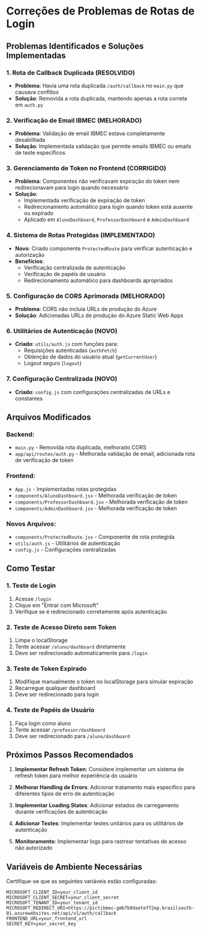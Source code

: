 # Correções de Problemas de Rotas de Login

## Problemas Identificados e Soluções Implementadas

### 1. **Rota de Callback Duplicada (RESOLVIDO)**
- **Problema**: Havia uma rota duplicada `/auth/callback` no `main.py` que causava conflitos
- **Solução**: Removida a rota duplicada, mantendo apenas a rota correta em `auth.py`

### 2. **Verificação de Email IBMEC (MELHORADO)**
- **Problema**: Validação de email IBMEC estava completamente desabilitada
- **Solução**: Implementada validação que permite emails IBMEC ou emails de teste específicos

### 3. **Gerenciamento de Token no Frontend (CORRIGIDO)**
- **Problema**: Componentes não verificavam expiração do token nem redirecionavam para login quando necessário
- **Solução**: 
  - Implementada verificação de expiração de token
  - Redirecionamento automático para login quando token está ausente ou expirado
  - Aplicado em `AlunoDashboard`, `ProfessorDashboard` e `AdminDashboard`

### 4. **Sistema de Rotas Protegidas (IMPLEMENTADO)**
- **Novo**: Criado componente `ProtectedRoute` para verificar autenticação e autorização
- **Benefícios**: 
  - Verificação centralizada de autenticação
  - Verificação de papéis de usuário
  - Redirecionamento automático para dashboards apropriados

### 5. **Configuração de CORS Aprimorada (MELHORADO)**
- **Problema**: CORS não incluía URLs de produção do Azure
- **Solução**: Adicionadas URLs de produção do Azure Static Web Apps

### 6. **Utilitários de Autenticação (NOVO)**
- **Criado**: `utils/auth.js` com funções para:
  - Requisições autenticadas (`authFetch`)
  - Obtenção de dados do usuário atual (`getCurrentUser`)
  - Logout seguro (`logout`)

### 7. **Configuração Centralizada (NOVO)**
- **Criado**: `config.js` com configurações centralizadas de URLs e constantes

## Arquivos Modificados

### Backend:
- `main.py` - Removida rota duplicada, melhorado CORS
- `app/api/routes/auth.py` - Melhorada validação de email, adicionada rota de verificação de token

### Frontend:
- `App.js` - Implementadas rotas protegidas
- `components/AlunoDashboard.jsx` - Melhorada verificação de token
- `components/ProfessorDashboard.jsx` - Melhorada verificação de token
- `components/AdminDashboard.jsx` - Melhorada verificação de token

### Novos Arquivos:
- `components/ProtectedRoute.jsx` - Componente de rota protegida
- `utils/auth.js` - Utilitários de autenticação
- `config.js` - Configurações centralizadas

## Como Testar

### 1. **Teste de Login**
1. Acesse `/login`
2. Clique em "Entrar com Microsoft"
3. Verifique se é redirecionado corretamente após autenticação

### 2. **Teste de Acesso Direto sem Token**
1. Limpe o localStorage
2. Tente acessar `/aluno/dashboard` diretamente
3. Deve ser redirecionado automaticamente para `/login`

### 3. **Teste de Token Expirado**
1. Modifique manualmente o token no localStorage para simular expiração
2. Recarregue qualquer dashboard
3. Deve ser redirecionado para login

### 4. **Teste de Papéis de Usuário**
1. Faça login como aluno
2. Tente acessar `/professor/dashboard`
3. Deve ser redirecionado para `/aluno/dashboard`

## Próximos Passos Recomendados

1. **Implementar Refresh Token**: Considere implementar um sistema de refresh token para melhor experiência do usuário

2. **Melhorar Handling de Errors**: Adicionar tratamento mais específico para diferentes tipos de erro de autenticação

3. **Implementar Loading States**: Adicionar estados de carregamento durante verificações de autenticação

4. **Adicionar Testes**: Implementar testes unitários para os utilitários de autenticação

5. **Monitoramento**: Implementar logs para rastrear tentativas de acesso não autorizado

## Variáveis de Ambiente Necessárias

Certifique-se que as seguintes variáveis estão configuradas:

```env
MICROSOFT_CLIENT_ID=your_client_id
MICROSOFT_CLIENT_SECRET=your_client_secret
MICROSOFT_TENANT_ID=your_tenant_id
MICROSOFT_REDIRECT_URI=https://pictibmec-gmb7b9daeteff2ep.brazilsouth-01.azurewebsites.net/api/v1/auth/callback
FRONTEND_URL=your_frontend_url
SECRET_KEY=your_secret_key
```
